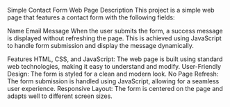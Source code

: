 Simple Contact Form Web Page
Description
This project is a simple web page that features a contact form with the following fields:

Name
Email
Message
When the user submits the form, a success message is displayed without refreshing the page. This is achieved using JavaScript to handle form submission and display the message dynamically.

Features
HTML, CSS, and JavaScript: The web page is built using standard web technologies, making it easy to understand and modify.
User-Friendly Design: The form is styled for a clean and modern look.
No Page Refresh: The form submission is handled using JavaScript, allowing for a seamless user experience.
Responsive Layout: The form is centered on the page and adapts well to different screen sizes.
